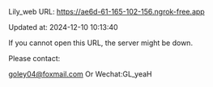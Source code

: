 Lily_web URL: https://ae6d-61-165-102-156.ngrok-free.app

Updated at: 2024-12-10 10:13:40

If you cannot open this URL, the server might be down.

Please contact: 

goley04@foxmail.com Or Wechat:GL_yeaH